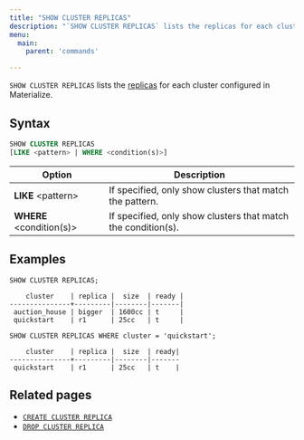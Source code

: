 ```yaml
---
title: "SHOW CLUSTER REPLICAS"
description: "`SHOW CLUSTER REPLICAS` lists the replicas for each cluster configured in Materialize."
menu:
  main:
    parent: 'commands'

---
```


`SHOW CLUSTER REPLICAS` lists the [replicas](/sql/create-cluster#replication-factor) for each
cluster configured in Materialize.

## Syntax

```sql
SHOW CLUSTER REPLICAS
[LIKE <pattern> | WHERE <condition(s)>]
```

Option                        | Description
------------------------------|------------
**LIKE** \<pattern\>          | If specified, only show clusters that match the pattern.
**WHERE** <condition(s)>      | If specified, only show clusters that match the condition(s).

## Examples

```mzsql
SHOW CLUSTER REPLICAS;
```

```nofmt
    cluster    | replica |  size  | ready |
---------------+---------|--------|-------|
 auction_house | bigger  | 1600cc | t     |
 quickstart    | r1      | 25cc   | t     |
```

```mzsql
SHOW CLUSTER REPLICAS WHERE cluster = 'quickstart';
```

```nofmt
    cluster    | replica |  size  | ready|
---------------+---------|--------|-------
 quickstart    | r1      | 25cc   | t    |
```


## Related pages

- [`CREATE CLUSTER REPLICA`](../create-cluster-replica)
- [`DROP CLUSTER REPLICA`](../drop-cluster-replica)
